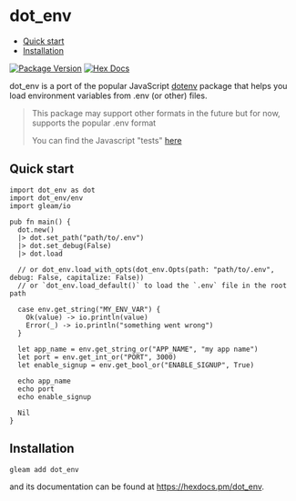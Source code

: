 # dot_env

<!--toc:start-->

- [Quick start](#quick-start)
- [Installation](#installation)
<!--toc:end-->

[![Package Version](https://img.shields.io/hexpm/v/dot_env)](https://hex.pm/packages/dot_env)
[![Hex Docs](https://img.shields.io/badge/hex-docs-ffaff3)](https://hexdocs.pm/dot_env/)

dot_env is a port of the popular JavaScript [dotenv](https://github.com/motdotla/dotenv) package that helps you load environment variables from .env (or other) files.

> This package may support other formats in the future but for now, supports the popular .env format
>
> You can find the Javascript "tests" [here](https://github.com/aosasona/dot_js_test)

## Quick start

```gleam
import dot_env as dot
import dot_env/env
import gleam/io

pub fn main() {
  dot.new()
  |> dot.set_path("path/to/.env")
  |> dot.set_debug(False)
  |> dot.load

  // or dot_env.load_with_opts(dot_env.Opts(path: "path/to/.env", debug: False, capitalize: False))
  // or `dot_env.load_default()` to load the `.env` file in the root path

  case env.get_string("MY_ENV_VAR") {
    Ok(value) -> io.println(value)
    Error(_) -> io.println("something went wrong")
  }

  let app_name = env.get_string_or("APP_NAME", "my app name")
  let port = env.get_int_or("PORT", 3000)
  let enable_signup = env.get_bool_or("ENABLE_SIGNUP", True)

  echo app_name
  echo port
  echo enable_signup

  Nil
}
```

## Installation

```sh
gleam add dot_env
```

and its documentation can be found at <https://hexdocs.pm/dot_env>.
